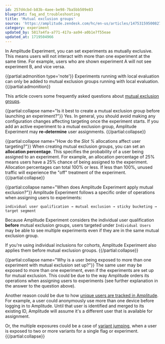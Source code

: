 ```yaml
---
id: 257d4cbd-b83b-4aee-be98-7ba5bb509e83
blueprint: faq_and_troubleshooting
title: 'Mutual exclusion groups'
source: 'https://amplitude.zendesk.com/hc/en-us/articles/14753159500827'
category: experiment
updated_by: 5817a4fa-a771-417a-aa94-a0b1e7f55eae
updated_at: 1719504966
---
```

In Amplitude Experiment, you can set experiments as mutually exclusive. This means users will not interact with more than one experiment at the same time. For example, users who are shown experiment A will not see experiment B, and vice versa. 

{{partial:admonition type='note'}}
 Experiments running with local evaluation can only be added to mutual exclusion groups running with local evaluation.
{{/partial:admonition}}

This article covers some frequently asked questions about [mutual exclusion groups](/docs/experiment/advanced-techniques/mutually-exclusive-experiments).


{{partial:collapse name="Is it best to create a mutual exclusion group before launching an experiment?"}}
Yes. In general, you should avoid making any configuration changes affecting targeting once the experiment starts. If you add an active experiment to a mutual exclusion group, Amplitude Experiment may **re-determine** user assignments.
{{/partial:collapse}}


{{partial:collapse name="How do the *Slot %* allocations affect user targeting?"}}
When creating mutual exclusion groups, you can set an **allocation percentage**. This specifies the probability of a user being assigned to an experiment. For example, an allocation percentage of 25% means users have a 25% chance of being assigned to the experiment. Allocation percentages can total 100% or less. If less than 100%, unused traffic will experience the "off" treatment of the experiment.
{{/partial:collapse}}

{{partial:collapse name="When does Amplitude Experiment apply mutual exclusion?"}}
Amplitude Experiment follows a specific order of operations when assigning users to experiments:

`individual user qualification → mutual exclusion → sticky bucketing → target
 segment`

Because Amplitude Experiment considers the individual user qualification **before** mutual exclusion groups, users targeted under `Individual Users` may be able to see multiple experiments even if they are in the same mutual exclusion group. 
 
If you're using individual inclusions for cohorts, Amplitude Experiment also applies them before mutual exclusion groups.
{{/partial:collapse}}


{{partial:collapse name="Why is a user being exposed to more than one experiment with mutual exclusion set up?"}}
The same user may be exposed to more than one experiment, even if the experiments are set up for mutual exclusion. This could be due to the way Amplitude orders its operations when assigning users to experiments (see further explanation in the answer to the question above).

Another reason could be due to how [unique users are tracked in Amplitude](/docs/cdp/sources/instrument-track-unique-users). For example, a user could anonymously use more than one device before logging in to Amplitude. Until that user is identified and merged to its existing ID, Amplitude will assume it's a different user that is available for assignment.

Or, the multiple exposures could be a case of [variant jumping](/docs/experiment/troubleshooting/variant-jumping), when a user is exposed to two or more variants for a single flag or experiment.
{{/partial:collapse}}